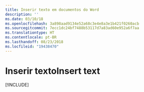 ```yaml
---
title: Inserir texto em documentos do Word
description: ''
ms.date: 03/10/18
ms.openlocfilehash: 3a898aad9134e52a68c3e4e8a3e1b421f0260acb
ms.sourcegitcommit: 7ecc1dc24bf7488b53117d7a83ad60e952a6f7aa
ms.translationtype: HT
ms.contentlocale: pt-BR
ms.lasthandoff: 08/23/2018
ms.locfileid: "19438470"
---
```

# <a name="insert-text"></a><span data-ttu-id="1f690-102">Inserir texto</span><span class="sxs-lookup"><span data-stu-id="1f690-102">Insert text</span></span>

[!INCLUDE[](../includes/word-tutorial-insert-text.md)]